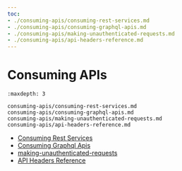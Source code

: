 ```yaml
---
toc:
- ./consuming-apis/consuming-rest-services.md
- ./consuming-apis/consuming-graphql-apis.md
- ./consuming-apis/making-unauthenticated-requests.md
- ./consuming-apis/api-headers-reference.md
---
```

# Consuming APIs

```{toctree}
:maxdepth: 3

consuming-apis/consuming-rest-services.md
consuming-apis/consuming-graphql-apis.md
consuming-apis/making-unauthenticated-requests.md
consuming-apis/api-headers-reference.md
```

* [Consuming Rest Services](./consuming-apis/consuming-rest-services.md)
* [Consuming Graphql Apis](./consuming-apis/consuming-graphql-apis.md)
* [making-unauthenticated-requests](./consuming-apis/making-unauthenticated-requests.md)
* [API Headers Reference](./consuming-apis/api-headers-reference.md)